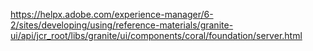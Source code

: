https://helpx.adobe.com/experience-manager/6-2/sites/developing/using/reference-materials/granite-ui/api/jcr_root/libs/granite/ui/components/coral/foundation/server.html
